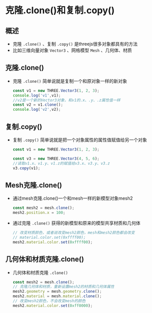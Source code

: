 # 克隆.clone()和复制.copy()

## 概述

+ 克隆 `.clone()` 、复制 `.copy()` 是threejs很多对象都具有的方法
+ 比如三维向量对象 `Vector3` 、网格模型 `Mesh` 、几何体、材质

## 克隆.clone()

+ 克隆 `.clone()` 简单说就是复制一个和原对象一样的新对象

  ```js
  const v1 = new THREE.Vector3(1, 2, 3);
  console.log('v1',v1);
  //v2是一个新的Vector3对象，和v1的.x、.y、.z属性值一样
  const v2 = v1.clone();
  console.log('v2',v2);
  ```

## 复制.copy()

+ 复制 `.copy()` 简单说就是把一个对象属性的属性值赋值给另一个对象

  ```js
  const v1 = new THREE.Vector3(1, 2, 3);

  const v3 = new THREE.Vector3(4, 5, 6);
  //读取v1.x、v1.y、v1.z的赋值给v3.x、v3.y、v3.z
  v3.copy(v1);
  ```

## Mesh克隆.clone()

+ 通过mesh克隆.clone()一个和mesh一样的新模型对象mesh2

  ```js
  const mesh2 = mesh.clone();
  mesh2.position.x = 100;
  ```

+ 通过克隆 `.clone()` 获得的新模型和原来的模型共享材质和几何体

  ```js
  // 改变材质颜色，或者说改变mesh2颜色，mesh和mesh2颜色都会改变
  // material.color.set(0xffff00);
  mesh2.material.color.set(0xffff00);
  ```

## 几何体和材质克隆.clone()

+ 几何体和材质克隆 `.clone()`

  ```js
  const mesh2 = mesh.clone();
  // 克隆几何体和材质，重新设置mesh2的材质和几何体属性
  mesh2.geometry = mesh.geometry.clone();
  mesh2.material = mesh.material.clone();
  // 改变mesh2颜色，不会改变mesh的颜色
  mesh2.material.color.set(0xff0000);
  ```
